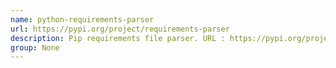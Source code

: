 ```yaml
---
name: python-requirements-parser
url: https://pypi.org/project/requirements-parser
description: Pip requirements file parser. URL : https://pypi.org/project/requirements-parser Groups : None
group: None
---
```

